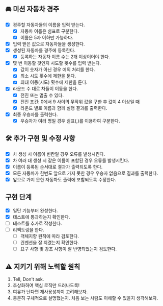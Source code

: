 ## 🚘 미션 자동차 경주  
- [x] 경주할 자동차들의 이름을 입력 받는다.    
  - [x] 자동차 이름은 쉼표로 구분한다.  
  - [x] 이름은 5자 이하만 가능하다.   
- [x] 입력 받은 값으로 자동차들을 생성한다.  
- [x] 생성된 자동차를 경주에 등록한다.    
  - [x] 등록하는 자동차 이름 수는 2개 이상이어야 한다.     
- [x] 몇 번 이동할 것인지 시도할 횟수를 입력 받는다.    
  - [x] 값이 숫자가 아닌 경우 예외 처리를 한다.  
  - [x] 최소 시도 횟수에 제한을 둔다.
  - [x] 최대 이동(시도) 횟수에 제한을 둔다.  
- [x] 라운드 수 대로 차들이 이동을 한다.  
  - [x] 전진 또는 멈출 수 있다.  
  - [x] 전진 조건: 0에서 9 사이의 무작위 값을 구한 후 값이 4 이상일 때  
  - [x] 라운드 별로 이름과 함께 실행 결과를 출력한다.   
- [x] 최종 우승자를 출력한다.  
  - [x] 우승자가 여러 명일 경우 쉼표(,)를 이용하여 구분한다.  
  
## 🛠️ 추가 구현 및 수정 사항  
- [x] 차 생성 시 이름이 빈칸일 경우 오류를 발생시킨다.   
- [x] 차 여러 대 생성 시 같은 이름이 포함된 경우 오류를 발생시킨다.  
- [x] 이름이 등록된 순서대로 결과가 출력되도록 한다.  
- [x] 모든 자동차가 한번도 앞으로 가지 못한 경우 우승자 없음으로 결과를 출력한다.  
- [x] 앞으로 가지 못한 자동차도 출력에 포함되도록 수정한다.   

## 구현 단계  
- [x] 일단 기능부터 완성한다.  
- [x] 테스트에 통과하는지 확인한다.  
- [ ] 테스트를 추가로 작성한다.    
- [ ] 리팩토링을 한다.  
  - [ ] 객체지향 원칙에 따라 검토한다.  
  - [ ] 컨벤션을 잘 지켰는지 확인한다.  
  - [ ] 요구 사항 및 강조 사항이 잘 반영되었는지 검토한다.  
  
## ⚠️ 지키기 위해 노력할 원칙  
1. Tell, Don't ask.  
2. 추상화하여 핵심 로직만 드러나도록!   
3. 여유가 난다면 재사용성까지 고려해보자.  
4. 충분히 구체적으로 설명했는지. 처음 보는 사람도 이해할 수 있을지 생각해보자.   